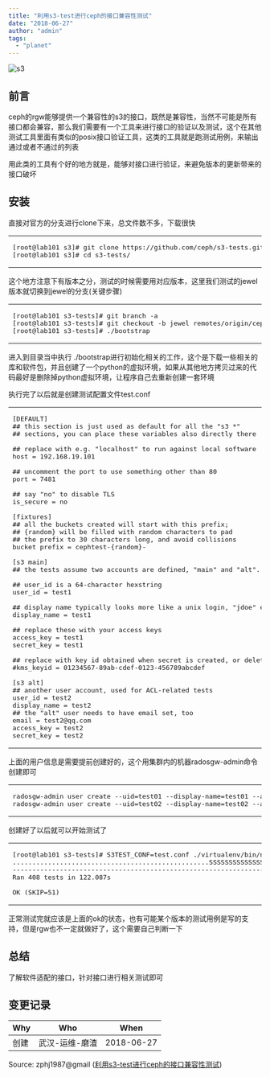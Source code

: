 ```yaml
---
title: "利用s3-test进行ceph的接口兼容性测试"
date: "2018-06-27"
author: "admin"
tags: 
  - "planet"
---
```


  
![s3](images/s3.jpg)  

## 前言

ceph的rgw能够提供一个兼容性的s3的接口，既然是兼容性，当然不可能是所有接口都会兼容，那么我们需要有一个工具来进行接口的验证以及测试，这个在其他测试工具里面有类似的posix接口验证工具，这类的工具就是跑测试用例，来输出通过或者不通过的列表

用此类的工具有个好的地方就是，能够对接口进行验证，来避免版本的更新带来的接口破坏  

## 安装

直接对官方的分支进行clone下来，总文件数不多，下载很快  

<table><tbody><tr><td class="code"><pre><span class="line">[root@lab101 s3]<span class="comment"># git clone https://github.com/ceph/s3-tests.git</span></span><br><span class="line">[root@lab101 s3]<span class="comment"># cd s3-tests/</span></span><br></pre></td></tr></tbody></table>

这个地方注意下有版本之分，测试的时候需要用对应版本，这里我们测试的jewel版本就切换到jewel的分支(关键步骤)

<table><tbody><tr><td class="code"><pre><span class="line">[root@lab101 s3-tests]<span class="comment"># git branch -a</span></span><br><span class="line">[root@lab101 s3-tests]<span class="comment"># git checkout -b jewel remotes/origin/ceph-jewel</span></span><br><span class="line">[root@lab101 s3-tests]<span class="comment"># ./bootstrap</span></span><br></pre></td></tr></tbody></table>

进入到目录当中执行 ./bootstrap进行初始化相关的工作，这个是下载一些相关的库和软件包，并且创建了一个python的虚拟环境，如果从其他地方拷贝过来的代码最好是删除掉python虚拟环境，让程序自己去重新创建一套环境

执行完了以后就是创建测试配置文件test.conf

<table><tbody><tr><td class="code"><pre><span class="line">[DEFAULT]</span><br><span class="line"><span class="comment">## this section is just used as default for all the "s3 *"</span></span><br><span class="line"><span class="comment">## sections, you can place these variables also directly there</span></span><br><span class="line"></span><br><span class="line"><span class="comment">## replace with e.g. "localhost" to run against local software</span></span><br><span class="line"><span class="variable">host =</span> <span class="number">192.168</span>.<span class="number">19.101</span></span><br><span class="line"></span><br><span class="line"><span class="comment">## uncomment the port to use something other than 80</span></span><br><span class="line"><span class="variable">port =</span> <span class="number">7481</span></span><br><span class="line"></span><br><span class="line"><span class="comment">## say "no" to disable TLS</span></span><br><span class="line"><span class="variable">is_secure =</span> no</span><br><span class="line"></span><br><span class="line">[fixtures]</span><br><span class="line"><span class="comment">## all the buckets created will start with this prefix;</span></span><br><span class="line"><span class="comment">## {random} will be filled with random characters to pad</span></span><br><span class="line"><span class="comment">## the prefix to 30 characters long, and avoid collisions</span></span><br><span class="line">bucket <span class="variable">prefix =</span> cephtest-{random}-</span><br><span class="line"></span><br><span class="line">[s3 main]</span><br><span class="line"><span class="comment">## the tests assume two accounts are defined, "main" and "alt".</span></span><br><span class="line"></span><br><span class="line"><span class="comment">## user_id is a 64-character hexstring</span></span><br><span class="line"><span class="variable">user_id =</span> test1</span><br><span class="line"></span><br><span class="line"><span class="comment">## display name typically looks more like a unix login, "jdoe" etc</span></span><br><span class="line"><span class="variable">display_name =</span> test1</span><br><span class="line"></span><br><span class="line"><span class="comment">## replace these with your access keys</span></span><br><span class="line"><span class="variable">access_key =</span> test1</span><br><span class="line"><span class="variable">secret_key =</span> test1</span><br><span class="line"></span><br><span class="line"><span class="comment">## replace with key id obtained when secret is created, or delete if KMS not tested</span></span><br><span class="line"><span class="comment">#kms_keyid = 01234567-89ab-cdef-0123-456789abcdef</span></span><br><span class="line"></span><br><span class="line">[s3 alt]</span><br><span class="line"><span class="comment">## another user account, used for ACL-related tests</span></span><br><span class="line"><span class="variable">user_id =</span> test2</span><br><span class="line"><span class="variable">display_name =</span> test2</span><br><span class="line"><span class="comment">## the "alt" user needs to have email set, too</span></span><br><span class="line"><span class="variable">email =</span> test2@qq.com</span><br><span class="line"><span class="variable">access_key =</span> test2</span><br><span class="line"><span class="variable">secret_key =</span> test2</span><br></pre></td></tr></tbody></table>

上面的用户信息是需要提前创建好的，这个用集群内的机器radosgw-admin命令创建即可  

<table><tbody><tr><td class="code"><pre><span class="line">radosgw-admin user create --uid=<span class="built_in">test</span>01 --display-name=<span class="built_in">test</span>01 --access-key=<span class="built_in">test</span>01 --secret-key=<span class="built_in">test</span>01 --email=<span class="built_in">test</span>01@qq.com</span><br><span class="line">radosgw-admin user create --uid=<span class="built_in">test</span>02 --display-name=<span class="built_in">test</span>02 --access-key=<span class="built_in">test</span>02 --secret-key=<span class="built_in">test</span>02 --email=<span class="built_in">test</span>02@qq.com</span><br></pre></td></tr></tbody></table>

创建好了以后就可以开始测试了  

<table><tbody><tr><td class="code"><pre><span class="line">[root@lab101 s3-tests]<span class="comment"># S3TEST_CONF=test.conf ./virtualenv/bin/nosetests -a '!fails_on_rgw'</span></span><br><span class="line">..................................................SSSSSSSSSSSSSSSSSSSSSSSSSSSSSSSSSSSSSSSSSSS.....................................................................................................................SSSS.......................................................................................................................................SSSS.......................................................</span><br><span class="line">----------------------------------------------------------------------</span><br><span class="line">Ran <span class="number">408</span> tests <span class="keyword">in</span> <span class="number">122.087</span>s</span><br><span class="line"></span><br><span class="line">OK (SKIP=<span class="number">51</span>)</span><br></pre></td></tr></tbody></table>

正常测试完就应该是上面的ok的状态，也有可能某个版本的测试用例是写的支持，但是rgw也不一定就做好了，这个需要自己判断一下

## 总结

了解软件适配的接口，针对接口进行相关测试即可

## 变更记录

| Why | Who | When |
| --- | --- | --- |
| 创建 | 武汉-运维-磨渣 | 2018-06-27 |

Source: zphj1987@gmail ([利用s3-test进行ceph的接口兼容性测试](http://www.zphj1987.com/2018/06/27/use-s3-test-to-ceph-compatibility-tests/))
